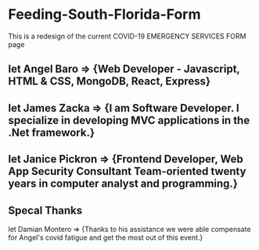# Feeding-South-Florida-Form
This is a redesign of the current COVID-19 EMERGENCY SERVICES FORM page



let Angel Baro => {Web Developer - Javascript, HTML & CSS, MongoDB, React, Express}
-

let James Zacka => {I am Software Developer. I specialize in developing MVC applications in the .Net framework.}
-

let Janice Pickron => {Frontend Developer, Web App Security Consultant Team-oriented twenty years in computer analyst and programming.}
-

Specal Thanks
-
let Damian Montero => {Thanks to his assistance we were able compensate for Angel's covid fatigue and get the most out of this event.}
